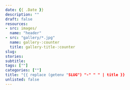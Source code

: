```yaml
---
date: {{ .Date }}
description: ""
draft: false
resources: 
- src: images/
  name: "header"
- src: "gallery/*.jpg"
  name: gallery-:counter
  title: gallery-title-:counter
slug:
stories:
subtitle: 
tags: [""]
categories: [""]
title: "{{ replace (getenv "SLUG") "-" " " | title }}
unlisted: false
---
```

